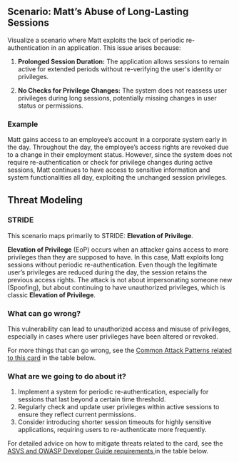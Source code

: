 ## Scenario: Matt’s Abuse of Long-Lasting Sessions

Visualize a scenario where Matt exploits the lack of periodic re-authentication in an application. This issue arises because:

1. **Prolonged Session Duration:** The application allows sessions to remain active for extended periods without re-verifying the user's identity or privileges.

2. **No Checks for Privilege Changes:** The system does not reassess user privileges during long sessions, potentially missing changes in user status or permissions.

### Example

Matt gains access to an employee’s account in a corporate system early in the day. Throughout the day, the employee’s access rights are revoked due to a change in their employment status. However, since the system does not require re-authentication or check for privilege changes during active sessions, Matt continues to have access to sensitive information and system functionalities all day, exploiting the unchanged session privileges.

## Threat Modeling

### STRIDE

This scenario maps primarily to STRIDE: **Elevation of Privilege**.

**Elevation of Privilege** (EoP) occurs when an attacker gains access to more privileges than they are supposed to have.
In this case, Matt exploits long sessions without periodic re-authentication. Even though the legitimate user’s privileges are reduced during the day, the session retains the previous access rights.
The attack is not about impersonating someone new (Spoofing), but about continuing to have unauthorized privileges, which is classic **Elevation of Privilege**.

### What can go wrong?

This vulnerability can lead to unauthorized access and misuse of privileges, especially in cases where user privileges have been altered or revoked.

For more things that can go wrong, see the [Common Attack Patterns related to this card](#mapping 'Common Attack Patterns related to this card [internal]') in the table below.

### What are we going to do about it?

1. Implement a system for periodic re-authentication, especially for sessions that last beyond a certain time threshold.
2. Regularly check and update user privileges within active sessions to ensure they reflect current permissions.
3. Consider introducing shorter session timeouts for highly sensitive applications, requiring users to re-authenticate more frequently.

For detailed advice on how to mitigate threats related to the card, see the [ASVS and OWASP Developer Guide requirements ](#mapping 'ASVS and OWASP Developer Guide requirements [internal]') in the table below.
